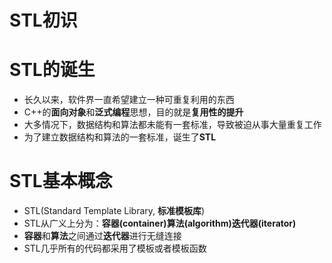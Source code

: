 # STL初识
# STL的诞生
 * 长久以来，软件界一直希望建立一种可重复利用的东西  
 * C++的**面向对象**和**泛式编程**思想，目的就是**复用性的提升**  
 * 大多情况下，数据结构和算法都未能有一套标准，导致被迫从事大量重复工作  
 * 为了建立数据结构和算法的一套标准，诞生了**STL**  
  
# STL基本概念
 * STL(Standard Template Library, **标准模板库**)  
 * STL从广义上分为：**容器(container)算法(algorithm)迭代器(iterator)**  
 * **容器**和**算法**之间通过**迭代器**进行无缝连接  
 * STL几乎所有的代码都采用了模板或者模板函数  
  
  